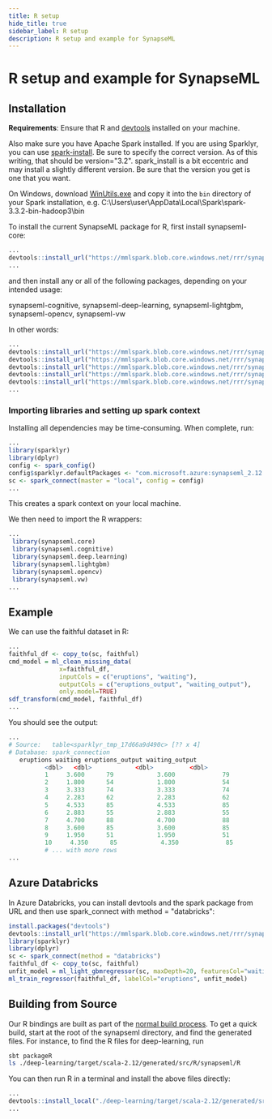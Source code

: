 ```yaml
---
title: R setup
hide_title: true
sidebar_label: R setup
description: R setup and example for SynapseML
---
```



# R setup and example for SynapseML

## Installation

**Requirements**: Ensure that R and
[devtools](https://github.com/hadley/devtools) installed on your
machine.

Also make sure you have Apache Spark installed. If you are using Sparklyr, you can use [spark-install](https://spark.rstudio.com/packages/sparklyr/latest/reference/spark_install.html). Be sure to specify the correct version. As of this writing, that should be version="3.2". spark_install is a bit eccentric and may install a slightly different version. Be sure that the version you get is one that you want.

On Windows, download [WinUtils.exe](https://github.com/steveloughran/winutils/blob/master/hadoop-3.0.0/bin/winutils.exe) and copy it into the `bin` directory of your Spark installation, e.g. C:\Users\user\AppData\Local\Spark\spark-3.3.2-bin-hadoop3\bin

To install the current SynapseML package for R, first install synapseml-core:

```R
...
devtools::install_url("https://mmlspark.blob.core.windows.net/rrr/synapseml-core-0.11.0.zip")
...
```

and then install any or all of the following packages, depending on your intended usage:

synapseml-cognitive,
synapseml-deep-learning,
synapseml-lightgbm,
synapseml-opencv,
synapseml-vw

In other words:

```R
...
devtools::install_url("https://mmlspark.blob.core.windows.net/rrr/synapseml-cognitive-0.11.0.zip")
devtools::install_url("https://mmlspark.blob.core.windows.net/rrr/synapseml-deep-learning-0.11.0.zip")
devtools::install_url("https://mmlspark.blob.core.windows.net/rrr/synapseml-lightgbm-0.11.0.zip")
devtools::install_url("https://mmlspark.blob.core.windows.net/rrr/synapseml-opencv-0.11.0.zip")
devtools::install_url("https://mmlspark.blob.core.windows.net/rrr/synapseml-vw-0.11.0.zip")
...
```

### Importing libraries and setting up spark context

Installing all dependencies may be time-consuming.  When complete, run:

```R
...
library(sparklyr)
library(dplyr)
config <- spark_config()
config$sparklyr.defaultPackages <- "com.microsoft.azure:synapseml_2.12:0.11.4"
sc <- spark_connect(master = "local", config = config)
...
```

This creates a spark context on your local machine.

We then need to import the R wrappers:

```R
...
 library(synapseml.core)
 library(synapseml.cognitive)
 library(synapseml.deep.learning)
 library(synapseml.lightgbm)
 library(synapseml.opencv)
 library(synapseml.vw)
...
```

## Example

We can use the faithful dataset in R:

```R
...
faithful_df <- copy_to(sc, faithful)
cmd_model = ml_clean_missing_data(
              x=faithful_df,
              inputCols = c("eruptions", "waiting"),
              outputCols = c("eruptions_output", "waiting_output"),
              only.model=TRUE)
sdf_transform(cmd_model, faithful_df)
...
```

You should see the output:

```R
...
# Source:   table<sparklyr_tmp_17d66a9d490c> [?? x 4]
# Database: spark_connection
   eruptions waiting eruptions_output waiting_output
          <dbl>   <dbl>            <dbl>          <dbl>
          1     3.600      79            3.600             79
          2     1.800      54            1.800             54
          3     3.333      74            3.333             74
          4     2.283      62            2.283             62
          5     4.533      85            4.533             85
          6     2.883      55            2.883             55
          7     4.700      88            4.700             88
          8     3.600      85            3.600             85
          9     1.950      51            1.950             51
          10     4.350      85            4.350             85
          # ... with more rows
...
```

## Azure Databricks

In Azure Databricks, you can install devtools and the spark package from URL
and then use spark_connect with method = "databricks":

```R
install.packages("devtools")
devtools::install_url("https://mmlspark.blob.core.windows.net/rrr/synapseml-0.11.4.zip")
library(sparklyr)
library(dplyr)
sc <- spark_connect(method = "databricks")
faithful_df <- copy_to(sc, faithful)
unfit_model = ml_light_gbmregressor(sc, maxDepth=20, featuresCol="waiting", labelCol="eruptions", numIterations=10, unfit.model=TRUE)
ml_train_regressor(faithful_df, labelCol="eruptions", unfit_model)
```

## Building from Source

Our R bindings are built as part of the [normal build
process](../Developer%20Setup).  To get a quick build, start at the root
of the synapseml directory, and find the generated files. For instance,
to find the R files for deep-learning, run

```bash
sbt packageR
ls ./deep-learning/target/scala-2.12/generated/src/R/synapseml/R
```

You can then run R in a terminal and install the above files directly:

```R
...
devtools::install_local("./deep-learning/target/scala-2.12/generated/src/R/synapseml/R")
...
```

